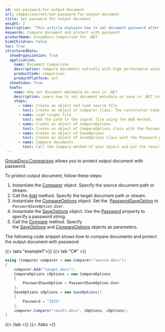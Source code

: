 ```yaml
---
id: set-password-for-output-document
url: comparison/net/set-password-for-output-document
title: Set password for output document
weight: 2
description: "This article explains how to set document password after files comparison within your .NET applications using GroupDocs.Comparison for .NET."
keywords: Compare document and protect with password
productName: GroupDocs.Comparison for .NET
hideChildren: False
toc: True
structuredData:
  showOrganization: True
  application:
    name: Document Comparison
    description: Compare documents natively with high performance using C# language and GroupDocs.Comparison for .NET
    productCode: comparison
    productPlatform: net
  showVideo: True
  howTo:
    name: How set document metadata on save in .NET
    description: Learn how to set document metadata on save in .NET step by step
    steps:
      - name: Create an object and load source file
        text: Create an object of Comparer class. The constructor takes the source file path parameter. You may specify absolute or relative file path as per your requirements.
      - name: Load target file
        text: Add the path to the tagret file using the Add method.
      - name: Create an object of CompareOptions
        text: Create an object of CompareOptions class with the PasswordSaveOption parameter initialised by PasswordSaveOption enum value.
      - name: Create an object of SaveOptions
        text: Create an object of SaveOptions class with the Password parameter.
      - name: Compare documents
        text: Call the Compare method of your object and put the resulting file path parameter, SaveObject object and CompareOption object.
---
```


[GroupDocs.Comparison](https://products.groupdocs.com/comparison/net) allows you to protect output document with password.

To protect output document, follow these steps:

1.  Instantiate the [Comparer](https://reference.groupdocs.com/net/comparison/groupdocs.comparison/comparer) object. Specify the source document path or stream.
2.  Call the [Add](https://reference.groupdocs.com/net/comparison/groupdocs.comparison/comparer/methods/add/index) method. Specify the target document path or stream.
3.  Instantiate the [CompareOptions](https://reference.groupdocs.com/net/comparison/groupdocs.comparison.options/compareoptions) object. Set the  [PasswordSaveOption](https://reference.groupdocs.com/net/comparison/groupdocs.comparison.options/compareoptions/properties/passwordsaveoption) to `PasswordSaveOption.User`.
4.  Instantiate the [SaveOptions](https://reference.groupdocs.com/net/comparison/groupdocs.comparison.options/saveoptions) object. Use the [Password](https://reference.groupdocs.com/comparison/net/groupdocs.comparison.options/saveoptions/properties/password) property to specify a password string.
5.  Call the [Compare](https://reference.groupdocs.com/net/comparison/groupdocs.comparison/comparer/methods/compare/index) method. Specify the [SaveOptions](https://reference.groupdocs.com/net/comparison/groupdocs.comparison.options/saveoptions) and [CompareOptions](https://reference.groupdocs.com/net/comparison/groupdocs.comparison.options/compareoptions) objects as parameters.

The following code snippet shows how to compare documents and protect the output document with password:

{{< tabs "example1">}}
{{< tab "C#" >}}
```csharp
using (Comparer comparer = new Comparer("source.docx"))
{
	comparer.Add("target.docx");
    CompareOptions cOptions = new CompareOptions
    {
     	PasswordSaveOption = PasswordSaveOption.User
    };
    SaveOptions sOptions = new SaveOptions()
    {
     	Password = "3333"
    };
    comparer.Compare("result.docx", sOptions, cOptions);
}
```
{{< /tab >}}
{{< /tabs >}}
